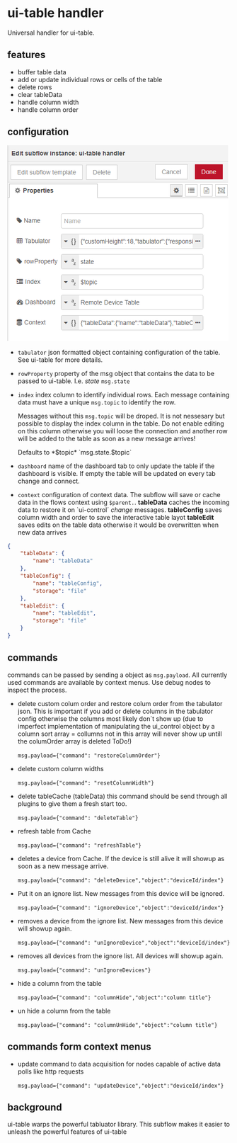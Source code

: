 # ui-table handler
Universal handler for ui-table.
## features
- buffer table data
- add or update individual rows or cells of the table
- delete rows
- clear tableData
- handle column width
- handle column order

## configuration

![ui-table handler config](./screenshots/ui-table_handler_dialog.png)

- `tabulator` json formatted object containing configuration of the table. See ui-table for more details.
- `rowProperty` property of the msg object that contains the data to be passed to ui-table. I.e. *state* `msg.state`
- `index` index column to identify individual rows. Each message containing data must have a unique `msg.topic` to identify the row. 
  
  Messages without this `msg.topic` will be droped. It is not nessesary but possible to display the index column in the table. Do not enable editing on this column otherwise you will loose the connection and another row will be added to the table as soon as a new message arrives!

   Defaults to *$topic* `msg.state.$topic`
- `dashboard` name of the dashboard tab to only update the table if the dashboard is visible. If empty the table will be updated on every tab change and connect.
- `context` configuration of context data. The subflow will save or cache data in the flows context using `$parent.`. 
   **tableData** caches the incoming data to restore it on `ui-control´ *change* messages.
   **tableConfig** saves column width and order to save the interactive table layot
   **tableEdit** saves edits on the table data otherwise it would be overwritten when new data arrives
```json
{
    "tableData": {
        "name": "tableData"
    },
    "tableConfig": {
        "name": "tableConfig",
        "storage": "file"
    },
    "tableEdit": {
        "name": "tableEdit",
        "storage": "file"
    }
}
```

## commands
commands can be passed by sending a object as `msg.payload`. All currently used commands are available by context menus. Use debug nodes to inspect the process.

- delete custom colum order and restore colum order from the tabulator json. This is important if you add or delete columns in the tabulator config otherwise the columns most likely don`t show up (due to imperfect implementation of manipulating the ui_control object by a column sort array = collumns not in this array will never show up untill the columOrder array is deleted ToDo!)

    `msg.payload={"command": "restoreColumnOrder"}`

- delete custom column widths 

    `msg.payload={"command": "resetColumnWidth"}`
- delete tableCache (tableData) this command should be send through all plugins to give them a fresh start too.
    
    `msg.payload={"command": "deleteTable"}`
- refresh table from Cache 
    
    `msg.payload={"command": "refreshTable"}`
- deletes a device from Cache. If the device is still alive it will showup as soon as a new message arrive.
    
    `msg.payload={"command": "deleteDevice","object":"deviceId/index"}`
- Put it on an ignore list. New messages from this device will be ignored.
    
    `msg.payload={"command": "ignoreDevice","object":"deviceId/index"}`
- removes a device from the ignore list. New messages from this device will showup again.
    
    `msg.payload={"command": "unIgnoreDevice","object":"deviceId/index"}`
- removes all devices from the ignore list. All devices will showup again.
    
    `msg.payload={"command": "unIgnoreDevices"}`
- hide a column from the table
    
    `msg.payload={"command": "columnHide","object":"column title"}`
- un hide a column from the table
    
    `msg.payload={"command": "columnUnHide","object":"column title"}`

## commands form context menus

- update command to data acquisition for nodes capable of active data polls like http requests
    
    `msg.payload={"command": "updateDevice","object":"deviceId/index"}`

## background
ui-table warps the powerful tabluator library. This subflow makes it easier to unleash the powerful features of ui-table
